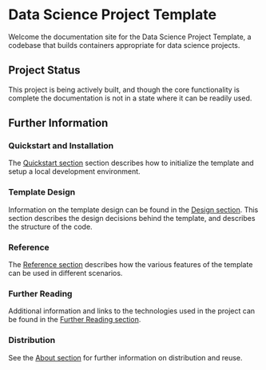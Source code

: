 # Data Science Project Template

Welcome the documentation site for the Data Science Project Template, a codebase
that builds containers appropriate for data science projects.

## Project Status 

This project is being actively built, and though the core functionality is complete the
documentation is not in a state where it can be readily used.

## Further Information

### Quickstart and Installation

The [Quickstart section](quickstart/quickstart.md) section describes how to initialize the template and setup a local development environment.

### Template Design

Information on the template design can be found in the [Design section](design/design.md). This section describes the design decisions
behind the template, and describes the structure of the code.

### Reference

The [Reference section](reference/reference.md) describes how the various features of the template can be used in different scenarios.

### Further Reading

Additional information and links to the technologies used in the project can be found in the [Further Reading section](further_reading/further_reading.md).

### Distribution

See the [About section](about/about.md) for further information on distribution and reuse.
